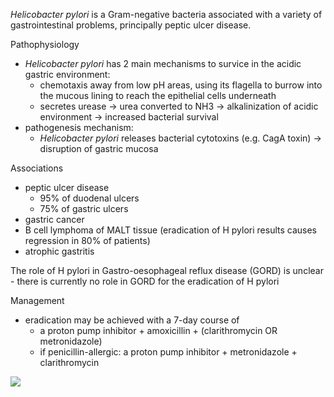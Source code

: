 *Helicobacter pylori* is a Gram\-negative bacteria associated with a variety of gastrointestinal problems, principally peptic ulcer disease.  
  
Pathophysiology  
* *Helicobacter pylori* has 2 main mechanisms to survice in the acidic gastric environment:
	+ chemotaxis away from low pH areas, using its flagella to burrow into the mucous lining to reach the epithelial cells underneath
	+ secretes urease → urea converted to NH3 → alkalinization of acidic environment → increased bacterial survival
* pathogenesis mechanism:
	+ *Helicobacter pylori* releases bacterial cytotoxins (e.g. CagA toxin) → disruption of gastric mucosa

  
Associations  
* peptic ulcer disease
	+ 95% of duodenal ulcers
	+ 75% of gastric ulcers
* gastric cancer
* B cell lymphoma of MALT tissue (eradication of H pylori results causes regression in 80% of patients)
* atrophic gastritis

  
The role of H pylori in Gastro\-oesophageal reflux disease (GORD) is unclear \- there is currently no role in GORD for the eradication of H pylori  
  
Management   
* eradication may be achieved with a 7\-day course of
	+ a proton pump inhibitor \+ amoxicillin \+ (clarithromycin OR metronidazole)
	+ if penicillin\-allergic: a proton pump inhibitor \+ metronidazole \+ clarithromycin

  
[![](https://d32xxyeh8kfs8k.cloudfront.net/images_Passmedicine/pdd513.jpg)](https://d32xxyeh8kfs8k.cloudfront.net/images_Passmedicine/pdd513b.jpg)